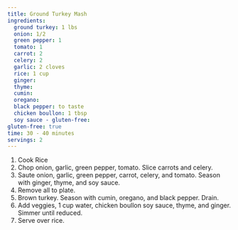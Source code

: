 ```yaml
---
title: Ground Turkey Mash
ingredients:
  ground turkey: 1 lbs
  onion: 1/2
  green pepper: 1
  tomato: 1
  carrot: 2
  celery: 2
  garlic: 2 cloves
  rice: 1 cup
  ginger:
  thyme:
  cumin:
  oregano:
  black pepper: to taste
  chicken boullon: 1 tbsp
  soy sauce - gluten-free: 
gluten-free: true
time: 30 - 40 minutes
servings: 2
---
```


1. Cook Rice
2. Chop onion, garlic, green pepper, tomato. Slice carrots and celery.
3. Saute onion, garlic, green pepper, carrot, celery, and tomato. Season with
   ginger, thyme, and soy sauce.
4. Remove all to plate.
5. Brown turkey. Season with cumin, oregano, and black pepper. Drain.
6. Add veggies, 1 cup water, chicken boullon soy sauce, thyme, and ginger. 
   Simmer until reduced.
7. Serve over rice.
